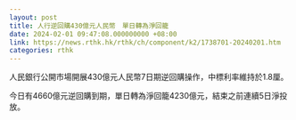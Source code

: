 ```yaml
---
layout: post
title: 人行逆回購430億元人民幣　單日轉為淨回籠
date: 2024-02-01 09:47:08.000000000 +08:00
link: https://news.rthk.hk/rthk/ch/component/k2/1738701-20240201.htm
categories: rthk
---
```


人民銀行公開市場開展430億元人民幣7日期逆回購操作，中標利率維持於1.8厘。

今日有4660億元逆回購到期，單日轉為淨回籠4230億元，結束之前連續5日淨投放。
